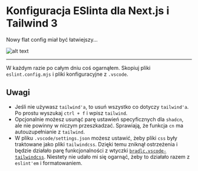 # Konfiguracja ESlinta dla Next.js i Tailwind 3

Nowy flat config miał być łatwiejszy...

![alt text](img.png)

---

W każdym razie po całym dniu coś ogarnąłem. Skopiuj pliki `eslint.config.mjs` i pliki konfiguracyjne z `.vscode`.
## Uwagi
- Jeśli nie używasz `tailwind'a`, to usuń wszystko co dotyczy `tailwind'a`. Po prostu wyszukaj `ctrl + f` i wpisz `tailwind`.
- Opcjonalnie możesz usunąć parę ustawień specyficznych dla `shadcn`, ale nie powinny w niczym przeszkadzać. Sprawiają, że funkcja `cn` ma autouzupełnianie z `tailwind`.
- W pliku `.vscode/settings.json` możesz ustawić, żeby pliki `css` były traktowane jako pliki `tailwindcss`. Dzięki temu zniknął ostrzeżenia i będzie działało parę funkcjonalności z wtyczki [`bradlc.vscode-tailwindcss`](https://marketplace.visualstudio.com/items?itemName=bradlc.vscode-tailwindcss). Niestety nie udało mi się ogarnąć, żeby to działało razem z `eslint'em` i formatowaniem.